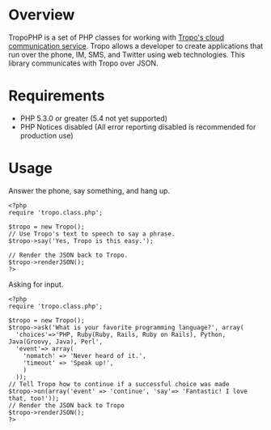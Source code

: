 Overview
========

TropoPHP is a set of PHP classes for working with [Tropo's cloud communication service](http://developergarden.com/). Tropo allows a developer to create applications that run over the phone, IM, SMS, and Twitter using web technologies. This library communicates with Tropo over JSON.

Requirements
============

 * PHP 5.3.0 or greater (5.4 not yet supported)
 * PHP Notices disabled (All error reporting disabled is recommended for production use)

Usage
=====

Answer the phone, say something, and hang up.

    <?php    
    require 'tropo.class.php';

    $tropo = new Tropo();    
    // Use Tropo's text to speech to say a phrase.    
    $tropo->say('Yes, Tropo is this easy.');    

    // Render the JSON back to Tropo.
    $tropo->renderJSON();    
    ?>    
    
Asking for input.

    <?php
    require 'tropo.class.php';

    $tropo = new Tropo();
    $tropo->ask('What is your favorite programming language?', array(
      'choices'=>'PHP, Ruby(Ruby, Rails, Ruby on Rails), Python, Java(Groovy, Java), Perl',
      'event'=> array(
        'nomatch' => 'Never heard of it.',
        'timeout' => 'Speak up!',
        )
      ));
    // Tell Tropo how to continue if a successful choice was made
    $tropo->on(array('event' => 'continue', 'say'=> 'Fantastic! I love that, too!'));
    // Render the JSON back to Tropo    
    $tropo->renderJSON();
    ?>